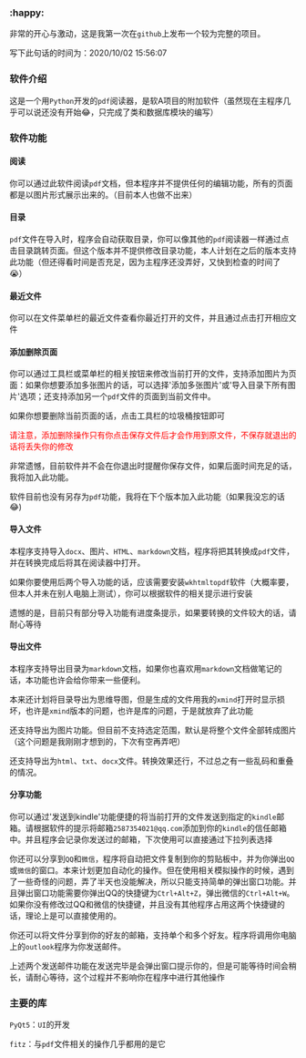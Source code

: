 ### :happy:

非常的开心与激动，这是我第一次在`github`上发布一个较为完整的项目。

写下此句话的时间为：2020/10/02 15:56:07

### 软件介绍

这是一个用`Python`开发的`pdf`阅读器，是软A项目的附加软件（虽然现在主程序几乎可以说还没有开始:joy:，只完成了类和数据库模块的编写）

### 软件功能

#### 阅读

你可以通过此软件阅读`pdf`文档，但本程序并不提供任何的编辑功能，所有的页面都是以图片形式展示出来的。（目前本人也做不出来）

#### 目录

`pdf`文件在导入时，程序会自动获取目录，你可以像其他的`pdf`阅读器一样通过点击目录跳转页面。但这个版本并不提供修改目录功能，本人计划在之后的版本支持此功能（但还得看时间是否充足，因为主程序还没弄好，又快到检查的时间了:sob:）

#### 最近文件

你可以在文件菜单栏的最近文件查看你最近打开的文件，并且通过点击打开相应文件

#### 添加删除页面

你可以通过工具栏或菜单栏的相关按钮来修改当前打开的文件，支持添加图片为页面：如果你想要添加多张图片的话，可以选择'添加多张图片'或'导入目录下所有图片'选项；还支持添加另一个`pdf`文件的页面到当前文件中。

如果你想要删除当前页面的话，点击工具栏的垃圾桶按钮即可

<span style='color:red;background:背景颜色;font-size:文字大小;font-family:JetBrains Mono;'>请注意，添加删除操作只有你点击保存文件后才会作用到原文件，不保存就退出的话将丢失你的修改</span>

非常遗憾，目前软件并不会在你退出时提醒你保存文件，如果后面时间充足的话，我将加入此功能。

软件目前也没有另存为`pdf`功能，我将在下个版本加入此功能（如果我没忘的话:joy:)

#### 导入文件

本程序支持导入`docx`、图片、`HTML`、`markdown`文档，程序将把其转换成`pdf`文件，并在转换完成后将其在阅读器中打开。

如果你要使用后两个导入功能的话，应该需要安装`wkhtmltopdf`软件（大概率要，但本人并未在别人电脑上测试），你可以根据软件的相关提示进行安装

遗憾的是，目前只有部分导入功能有进度条提示，如果要转换的文件较大的话，请耐心等待

#### 导出文件

本程序支持导出目录为`markdown`文档，如果你也喜欢用`markdown`文档做笔记的话，本功能也许会给你带来一些便利。

本来还计划将目录导出为思维导图，但是生成的文件用我的`xmind`打开时显示损坏，也许是`xmind`版本的问题，也许是库的问题，于是就放弃了此功能

还支持导出为图片功能。但目前不支持选定范围，默认是将整个文件全部转成图片（这个问题是我刚刚才想到的，下次有空再弄吧）

还支持导出为`html`、`txt`、`docx`文件。转换效果还行，不过总之有一些乱码和重叠的情况。

#### 分享功能

你可以通过'发送到kindle'功能便捷的将当前打开的文件发送到指定的`kindle`邮箱。请根据软件的提示将邮箱`2587354021@qq.com`添加到你的`kindle`的信任邮箱中。并且程序会记录你发送过的邮箱，下次使用可以直接通过下拉列表选择

你还可以分享到`QQ`和`微信`，程序将自动把文件复制到你的剪贴板中，并为你弹出`QQ`或`微信`的窗口。本来计划更加自动化的操作。但在使用相关模拟操作的时候，遇到了一些奇怪的问题，弄了半天也没能解决，所以只能支持简单的弹出窗口功能。并且弹出窗口功能需要你弹出QQ的快捷键为`Ctrl+Alt+Z`，弹出微信的`Ctrl+Alt+W`。如果你没有修改过QQ和微信的快捷键，并且没有其他程序占用这两个快捷键的话，理论上是可以直接使用的。

你还可以将文件分享到你的好友的邮箱，支持单个和多个好友。程序将调用你电脑上的`outlook`程序为你发送邮件。

上述两个发送邮件功能在发送完毕是会弹出窗口提示你的，但是可能等待时间会稍长，请耐心等待，这个过程并不影响你在程序中进行其他操作

### 主要的库

`PyQt5`：`UI`的开发

`fitz`：与`pdf`文件相关的操作几乎都用的是它